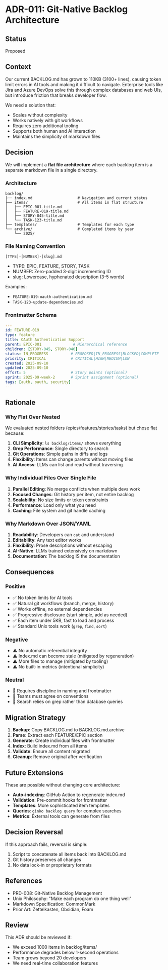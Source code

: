 # ADR-011: Git-Native Backlog Architecture

## Status
Proposed

## Context

Our current BACKLOG.md has grown to 110KB (3100+ lines), causing token limit errors in AI tools and making it difficult to navigate. Enterprise tools like Jira and Azure DevOps solve this through complex databases and web UIs, but introduce friction that breaks developer flow.

We need a solution that:
- Scales without complexity
- Works natively with git workflows
- Requires zero additional tooling
- Supports both human and AI interaction
- Maintains the simplicity of markdown files

## Decision

We will implement a **flat file architecture** where each backlog item is a separate markdown file in a single directory.

### Architecture

```
backlog/
├── index.md                    # Navigation and current status
├── items/                      # All items in flat structure
│   ├── EPIC-001-title.md
│   ├── FEATURE-019-title.md
│   ├── STORY-045-title.md
│   └── TASK-123-title.md
├── templates/                  # Templates for each type
└── archive/                    # Completed items by year
    └── 2025/
```

### File Naming Convention

`[TYPE]-[NUMBER]-[slug].md`

- TYPE: EPIC, FEATURE, STORY, TASK
- NUMBER: Zero-padded 3-digit incrementing ID
- slug: Lowercase, hyphenated description (3-5 words)

Examples:
- `FEATURE-019-oauth-authentication.md`
- `TASK-123-update-dependencies.md`

### Frontmatter Schema

```yaml
---
id: FEATURE-019
type: feature
title: OAuth Authentication Support
parent: EPIC-001              # Hierarchical reference
children: [STORY-045, STORY-046]
status: IN_PROGRESS          # PROPOSED|IN_PROGRESS|BLOCKED|COMPLETE
priority: CRITICAL           # CRITICAL|HIGH|MEDIUM|LOW
created: 2025-09-10
updated: 2025-09-10
effort: 5                    # Story points (optional)
sprint: 2025-09-week-2       # Sprint assignment (optional)
tags: [auth, oauth, security]
---
```

## Rationale

### Why Flat Over Nested

We evaluated nested folders (epics/features/stories/tasks) but chose flat because:

1. **CLI Simplicity**: `ls backlog/items/` shows everything
2. **Grep Performance**: Single directory to search
3. **Git Operations**: Simple paths in diffs and logs
4. **Flexibility**: Items can change parents without moving files
5. **AI Access**: LLMs can list and read without traversing

### Why Individual Files Over Single File

1. **Parallel Editing**: No merge conflicts when multiple devs work
2. **Focused Changes**: Git history per item, not entire backlog
3. **Scalability**: No size limits or token constraints
4. **Performance**: Load only what you need
5. **Caching**: File system and git handle caching

### Why Markdown Over JSON/YAML

1. **Readability**: Developers can `cat` and understand
2. **Editability**: Any text editor works
3. **Flexibility**: Prose descriptions without escaping
4. **AI-Native**: LLMs trained extensively on markdown
5. **Documentation**: The backlog IS the documentation

## Consequences

### Positive

- ✅ No token limits for AI tools
- ✅ Natural git workflows (branch, merge, history)
- ✅ Works offline, no external dependencies
- ✅ Progressive disclosure (start simple, add as needed)
- ✅ Each item under 5KB, fast to load and process
- ✅ Standard Unix tools work (`grep`, `find`, `sort`)

### Negative

- ⚠️ No automatic referential integrity
- ⚠️ Index.md can become stale (mitigated by regeneration)
- ⚠️ More files to manage (mitigated by tooling)
- ⚠️ No built-in metrics (intentional simplicity)

### Neutral

- 📝 Requires discipline in naming and frontmatter
- 📝 Teams must agree on conventions
- 📝 Search relies on grep rather than database queries

## Migration Strategy

1. **Backup**: Copy BACKLOG.md to BACKLOG.md.archive
2. **Parse**: Extract each FEATURE/EPIC section
3. **Generate**: Create individual files with frontmatter
4. **Index**: Build index.md from all items
5. **Validate**: Ensure all content migrated
6. **Cleanup**: Remove original after verification

## Future Extensions

These are possible without changing core architecture:

- **Auto-indexing**: GitHub Action to regenerate index.md
- **Validation**: Pre-commit hooks for frontmatter
- **Templates**: More sophisticated item templates
- **Queries**: `ginko backlog query` for complex searches
- **Metrics**: External tools can generate from files

## Decision Reversal

If this approach fails, reversal is simple:
1. Script to concatenate all items back into BACKLOG.md
2. Git history preserves all changes
3. No data lock-in or proprietary formats

## References

- PRD-008: Git-Native Backlog Management
- Unix Philosophy: "Make each program do one thing well"
- Markdown Specification: CommonMark
- Prior Art: Zettelkasten, Obsidian, Foam

## Review

This ADR should be reviewed if:
- We exceed 1000 items in backlog/items/
- Performance degrades below 1-second operations
- Team grows beyond 20 developers
- We need real-time collaboration features